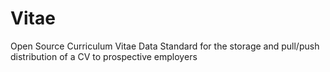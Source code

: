 # Vitae
Open Source Curriculum Vitae Data Standard for the storage and pull/push distribution of a CV to prospective employers
